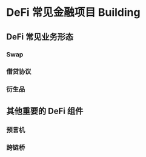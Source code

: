# DeFi 常见金融项目 Building

## DeFi 常见业务形态

### Swap

### 借贷协议

### 衍生品

## 其他重要的 DeFi 组件

### 预言机

### 跨链桥
   